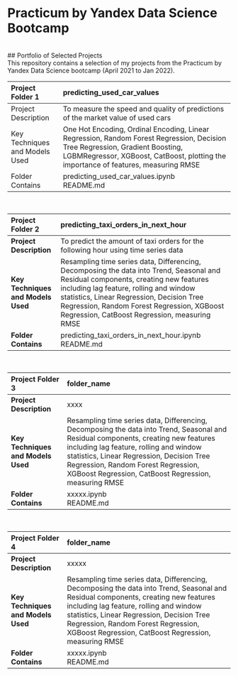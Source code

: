 # Practicum by Yandex Data Science Bootcamp
<br />
## Portfolio of Selected Projects
<br />
This repository contains a selection of my projects from the Practicum by Yandex Data Science bootcamp (April 2021 to Jan 2022).
<br />

|**Project Folder 1** | predicting_used_car_values|
|:------------- | :----------|
|Project Description| To measure the speed and quality of predictions of the market value of used cars|
|Key Techniques and Models Used| One Hot Encoding, Ordinal Encoding, Linear Regression, Random Forest Regression, Decision Tree Regression, Gradient Boosting, LGBMRegressor, XGBoost, CatBoost, plotting the importance of features, measuring RMSE|
|Folder Contains| predicting_used_car_values.ipynb<br /> README.md|
<br />

|**Project Folder 2** | predicting_taxi_orders_in_next_hour|
|:------------- | :----------|
|**Project Description**| To predict the amount of taxi orders for the following hour using time series data|
|**Key Techniques and Models Used**| Resampling time series data, Differencing, Decomposing the data into Trend, Seasonal and Residual components, creating new features including lag feature, rolling and window statistics, Linear Regression, Decision Tree Regression, Random Forest Regression, XGBoost Regression, CatBoost Regression, measuring RMSE|
|**Folder Contains**| predicting_taxi_orders_in_next_hour.ipynb<br /> README.md|
<br />

|**Project Folder 3** | folder_name|
|:------------- | :----------|
|**Project Description**| xxxx|
|**Key Techniques and Models Used**| Resampling time series data, Differencing, Decomposing the data into Trend, Seasonal and Residual components, creating new features including lag feature, rolling and window statistics, Linear Regression, Decision Tree Regression, Random Forest Regression, XGBoost Regression, CatBoost Regression, measuring RMSE|
|**Folder Contains**| xxxxx.ipynb<br /> README.md|
<br />

|**Project Folder 4** | folder_name|
|:------------- | :----------|
|**Project Description**| xxxxx|
|**Key Techniques and Models Used**| Resampling time series data, Differencing, Decomposing the data into Trend, Seasonal and Residual components, creating new features including lag feature, rolling and window statistics, Linear Regression, Decision Tree Regression, Random Forest Regression, XGBoost Regression, CatBoost Regression, measuring RMSE|
|**Folder Contains**| xxxxx.ipynb<br /> README.md|
<br />


